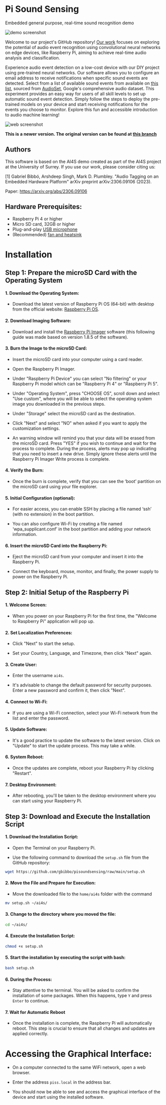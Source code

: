# Pi Sound Sensing

Embedded general purpose, real-time sound recognition demo

![demo screenshot](sed_demo/assets/piss_logos.png)

Welcome to our project's GitHub repository! [Our work](https://ai4s.surrey.ac.uk/) focuses on exploring the potential of audio event recognition using convolutional neural networks on edge devices, like Raspberry Pi, aiming to achieve real-time audio analysis and classification.

Experience audio event detection on a low-cost device with our DIY project using pre-trained neural networks. Our software allows you to configure an email address to receive notifications when specific sound events are detected. Select from a list of available sound events from available on [this list](https://github.com/gbibbo/pisoundsensing/blob/main/sed_demo/assets/audioset_labels.csv), sourced from [AudioSet](https://research.google.com/audioset/), Google's comprehensive audio dataset. This experiment provides an easy way for users of all skill levels to set up automatic sound event detection. Simply follow the steps to deploy the pre-trained models on your device and start receiving notifications for the events you choose to monitor. Explore this fun and accessible introduction to audio machine learning!

![web screenshot](sed_demo/assets/piss_web.png)

**This is a newer version. The original version can be found at [this branch](https://github.com/yinkalario/General-Purpose-Sound-Recognition-Demo)**

## Authors

This software is based on the AI4S demo created as part of the AI4S project at the University of Surrey. If you use our work, please consider citing us:

[1] Gabriel Bibbó, Arshdeep Singh, Mark D. Plumbley. "Audio Tagging on an Embedded Hardware Platform" arXiv preprint arXiv:2306.09106 (2023).

Paper: https://arxiv.org/abs/2306.09106


## Hardware Prerequisites:

* Raspberry Pi 4 or higher
* Micro SD card, 32GB or higher
* Plug-and-play [USB microphone](https://thepihut.com/products/mini-usb-microphone)
* (Recommended) [fan and heatsink](https://thepihut.com/products/active-cooler-for-raspberry-pi-5)


# Installation

## Step 1: Prepare the microSD Card with the Operating System 

#### 1. Download the Operating System: 
* Download the latest version of Raspberry Pi OS (64-bit) with desktop from the official website: [Raspberry Pi OS](https://www.raspberrypi.org/software/operating-systems/).

#### 2. Download Imaging Software: 
* Download and install the [Raspberry Pi Imager](https://www.raspberrypi.org/software/) software (this following guide was made based on version 1.8.5 of the software).

#### 3. Burn the Image to the microSD Card: 
* Insert the microSD card into your computer using a card reader. 

* Open the Raspberry Pi Imager.

* Under "Raspberry Pi Device" you can select "No filtering" or your Raspberry Pi model which can be "Raspberry Pi 4" or "Raspberry Pi 5".

* Under "Operating System", press "CHOOSE OS", scroll down and select "Use custom", where you will be able to select the operating system image you downloaded in the previous steps.

* Under "Storage" select the microSD card as the destination.

* Click "Next" and select "NO" when asked if you want to apply the customization settings. 

* An warning window will remind you that your data will be erased from the microSD card. Press "YES" if you wish to continue and wait for the process to complete. During the process, alerts may pop up indicating that you need to insert a new drive. Simply ignore these alerts until the Raspberry Pi Imager Write process is complete.

#### 4. Verify the Burn: 

* Once the burn is complete, verify that you can see the ‘boot’ partition on the microSD card using your file explorer. 

#### 5. Initial Configuration (optional): 

* For easier access, you can enable SSH by placing a file named ‘ssh’ (with no extension) in the boot partition. 

* You can also configure Wi-Fi by creating a file named ‘wpa_supplicant.conf’ in the boot partition and adding your network information. 

#### 6. Insert the microSD Card into the Raspberry Pi: 

* Eject the microSD card from your computer and insert it into the Raspberry Pi. 

* Connect the keyboard, mouse, monitor, and finally, the power supply to power on the Raspberry Pi. 

 

## Step 2: Initial Setup of the Raspberry Pi 

  

#### 1. Welcome Screen: 

* When you power on your Raspberry Pi for the first time, the "Welcome to Raspberry Pi" application will pop up. 

#### 2. Set Localization Preferences: 

* Click "Next" to start the setup. 

* Set your Country, Language, and Timezone, then click "Next" again. 

#### 3. Create User: 

* Enter the username `ai4s`. 

* It's advisable to change the default password for security purposes. Enter a new password and confirm it, then click "Next". 

#### 4. Connect to Wi-Fi: 

* If you are using a Wi-Fi connection, select your Wi-Fi network from the list and enter the password. 

#### 5. Update Software: 

* It's a good practice to update the software to the latest version. Click on "Update" to start the update process. This may take a while. 

#### 6. System Reboot: 

* Once the updates are complete, reboot your Raspberry Pi by clicking "Restart". 

#### 7. Desktop Environment: 

* After rebooting, you'll be taken to the desktop environment where you can start using your Raspberry Pi.  

 

## Step 3: Download and Execute the Installation Script 

 
#### 1. Download the Installation Script: 

* Open the Terminal on your Raspberry Pi. 

* Use the following command to download the `setup.sh` file from the GitHub repository: 

 
```bash
wget https://github.com/gbibbo/pisoundsensing/raw/main/setup.sh 
```
 

#### 2. Move the File and Prepare for Execution: 

* Move the downloaded file to the `home/ai4s` folder with the command 
```bash
mv setup.sh ~/ai4s/ 
```
 

#### 3. Change to the directory where you moved the file: 
```bash
cd ~/ai4s/ 
```
 

#### 4. Execute the Installation Script: 
```bash
chmod +x setup.sh 
```
#### 5. Start the installation by executing the script with bash: 
```bash
bash setup.sh 
```
#### 6. During the Process: 

* Stay attentive to the terminal. You will be asked to confirm the installation of some packages. When this happens, type `Y` and press `Enter` to continue. 

#### 7. Wait for Automatic Reboot 

* Once the installation is complete, the Raspberry Pi will automatically reboot. This step is crucial to ensure that all changes and updates are applied correctly. 

# Accessing the Graphical Interface: 

* On a computer connected to the same WiFi network, open a web browser. 

* Enter the address `piss.local` in the address bar. 

* You should now be able to see and access the graphical interface of the device and start using the installed software. 
